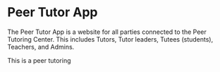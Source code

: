 # Peer Tutor App
The Peer Tutor App is a website for all parties connected to the Peer Tutoring Center. 
This includes Tutors, Tutor leaders, Tutees (students), Teachers, and Admins. 

This is a peer tutoring
